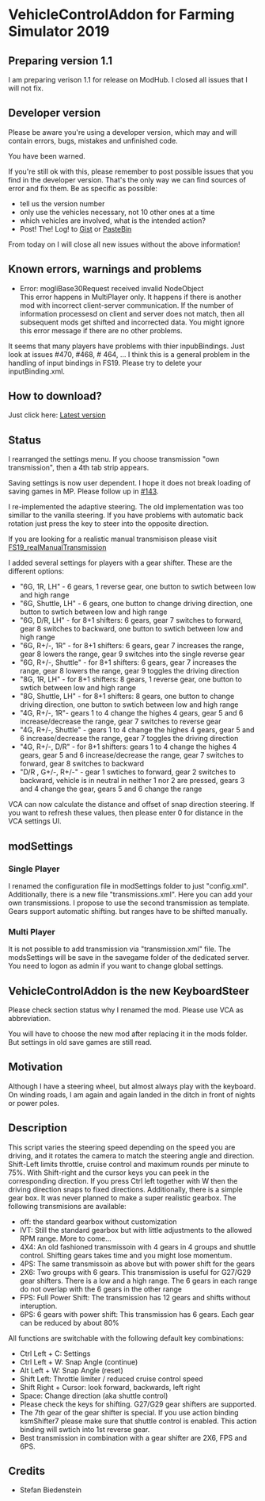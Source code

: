 # VehicleControlAddon for Farming Simulator 2019

## Preparing version 1.1

I am preparing verison 1.1 for release on ModHub. I closed all issues that I will not fix.

## Developer version
Please be aware you're using a developer version, which may and will contain errors, bugs, mistakes and unfinished code. 

You have been warned.

If you're still ok with this, please remember to post possible issues that you find in the developer version. 
That's the only way we can find sources of error and fix them. 
Be as specific as possible:

* tell us the version number
* only use the vehicles necessary, not 10 other ones at a time
* which vehicles are involved, what is the intended action?
* Post! The! Log! to [Gist](https://gist.github.com/) or [PasteBin](http://pastebin.com/)

From today on I will close all new issues without the above information!

## Known errors, warnings and problems

* Error: mogliBase30Request received invalid NodeObject  
This error happens in MultiPlayer only. It happens if there is another mod with incorrect client-server communication. If the number of information processesd on client and server does not match, then all subsequent mods get shifted and incorrected data. You might ignore this error message if there are no other problems.

It seems that many players have problems with thier inpubBindings. Just look at issues #470, #468, # 464, ... I think this is a general problem in the handling of input bindings in FS19. Please try to delete your inputBinding.xml.

## How to download?

Just click here: [Latest version](https://github.com/Mogli12/VehicleControlAddon/blob/master/FS19_VehicleControlAddon.zip?raw=true)

## Status
I rearranged the settings menu. If you choose transmission "own transmission", then a 4th tab strip appears.

Saving settings is now user dependent. I hope it does not break loading of saving games in MP. Please follow up in [#143](https://github.com/Mogli12/VehicleControlAddon/issues/143).

I re-implemented the adaptive steering. The old implementation was too simillar to the vanilla steering. If you have problems with automatic back rotation just press the key to steer into the opposite direction.

If you are looking for a realistic manual transmisison please visit [FS19_realManualTransmission](https://github.com/modelleicher/FS19_realManualTransmission)

I added several settings for players with a gear shifter. These are the different options:
* "6G, 1R, LH" - 6 gears, 1 reverse gear, one button to swtich between low and high range
* "6G, Shuttle, LH" - 6 gears, one button to change driving direction, one button to swtich between low and high range
* "6G, D/R, LH" - for 8+1 shifters: 6 gears, gear 7 switches to forward, gear 8 switches to backward, one button to swtich between low and high range
* "6G, R+/-, 1R" - for 8+1 shifters: 6 gears, gear 7 increases the range, gear 8 lowers the range, gear 9 switches into the single reverse gear
* "6G, R+/-, Shuttle" - for 8+1 shifters: 6 gears, gear 7 increases the range, gear 8 lowers the range, gear 9 toggles the driving direction
* "8G, 1R, LH" - for 8+1 shifters: 8 gears, 1 reverse gear, one button to swtich between low and high range
* "8G, Shuttle, LH" - for 8+1 shifters: 8 gears, one button to change driving direction, one button to swtich between low and high range
* "4G, R+/-, 1R"- gears 1 to 4 change the highes 4 gears, gear 5 and 6 increase/decrease the range, gear 7 switches to reverse gear
* "4G, R+/-, Shuttle" - gears 1 to 4 change the highes 4 gears, gear 5 and 6 increase/decrease the range, gear 7 toggles the driving direction
* "4G, R+/-, D/R" - for 8+1 shifters: gears 1 to 4 change the highes 4 gears, gear 5 and 6 increase/decrease the range, gear 7 switches to forward, gear 8 switches to backward
* "D/R , G+/-, R+/-" - gear 1 swtiches to forward, gear 2 switches to backward, vehicle is in neutral in neither 1 nor 2 are pressed, gears 3 and 4 change the gear, gears 5 and 6 change the range

VCA can now calculate the distance and offset of snap direction steering. If you want to refresh these values, then please enter 0 for distance in the VCA settings UI.

## modSettings

### Single Player
I renamed the configuration file in modSettings folder to just "config.xml". Additionally, there is a new file "transmissions.xml". Here you can add your own transmissions. I propose to use the second transmission as template. Gears support automatic shifting. but ranges have to be shifted manually. 

### Multi Player
It is not possible to add transmission via "transmission.xml" file. The modsSettings will be save in the savegame folder of the dedicated server. You need to logon as admin if you want to change global settings.

## VehicleControlAddon is the new KeyboardSteer
Please check section status why I renamed the mod. Please use VCA as abbreviation.

You will have to choose the new mod after replacing it in the mods folder. But settings in old save games are still read.

## Motivation
Although I have a steering wheel, but almost always play with the keyboard. On winding roads, I am again and again landed in the ditch in front of nights or power poles.

## Description
This script varies the steering speed depending on the speed you are driving, and it rotates the camera to match the steering angle and direction.
Shift-Left limits throttle, cruise control and maximum rounds per minute to 75%. With Shift-right and the cursor keys you can peek in the corresponding direction.
If you press Ctrl left together with W then the driving direction snaps to fixed directions.
Additionally, there is a simple gear box. It was never planned to make a super realistic gearbox. The following transmisions are available:
* off: the standard gearbox without customization
* IVT: Still the standard gearbox but with little adjustments to the allowed RPM range. More to come...
* 4X4: An old fashioned transmissoin with 4 gears in 4 groups and shuttle control. Shifting gears takes time and you might lose momentum.
* 4PS: The same transmissoin as above but with power shift for the gears
* 2X6: Two groups with 6 gears. This transmission is useful for G27/G29 gear shifters. There is a low and a high range. The 6 gears in each range do not overlap with the 6 gears in the other range
* FPS: Full Power Shift: The transmission has 12 gears and shifts without interuption. 
* 6PS: 6 gears with power shift: This transmission has 6 gears. Each gear can be reduced by about 80%

All functions are switchable with the following default key combinations:
* Ctrl Left + C: Settings
* Ctrl Left + W: Snap Angle (continue)
* Alt Left + W: Snap Angle (reset)
* Shift Left: Throttle limiter / reduced cruise control speed
* Shift Right + Cursor: look forward, backwards, left right
* Space: Change direction (aka shuttle control)
* Please check the keys for shifting. G27/G29 gear shifters are supported.
* The 7th gear of the gear shifter is special. If you use action binding ksmShifter7 please make sure that shuttle control is enabled. This action binding will swtich into 1st reverse gear. 
* Best transmission in combination with a gear shifter are 2X6, FPS and 6PS. 

## Credits
* Stefan Biedenstein
